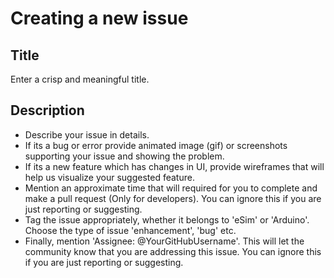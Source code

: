# Creating a new issue

## Title
Enter a crisp and meaningful title. 

## Description
* Describe your issue in details. 
* If its a bug or error provide animated image (gif) or screenshots supporting your issue and showing the problem.
* If its a new feature which has changes in UI, provide wireframes that will help us visualize your suggested feature.
* Mention an approximate time that will required for you to complete and make a pull request (Only for developers). You can ignore this if you are just reporting or suggesting.
* Tag the issue appropriately, whether it belongs to 'eSim' or 'Arduino'. Choose the type of issue 'enhancement', 'bug' etc. 
* Finally, mention 'Assignee: @YourGitHubUsername'. This will let the community know that you are addressing this issue. You can ignore this if you are just reporting or suggesting.
